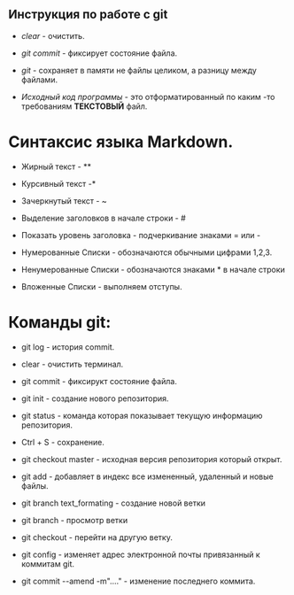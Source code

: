 ## Инструкция по работе с git 

* *clear* - очистить.

* *git commit* - фиксирует состояние файла.

* *git* - сохраняет в памяти не файлы целиком, а разницу между файлами.
* *Исходный код программы* - это отформатированный по каким -то требованиям  **ТЕКСТОВЫЙ** файл.

# Синтаксис языка Markdown.

* Жирный текст - **

* Курсивный текст -*

* Зачеркнутый текст - ~

* Выделение заголовков в начале строки - #

* Показать уровень заголовка - подчеркивание знаками = или -

* Нумерованные Списки - обозначаются обычными цифрами 1,2,3.

* Ненумерованные Списки - обозначаются знаками * в начале строки

* Вложенные Списки - выполняем отступы.

# **Команды** **git**:

* git log - история commit.

* clear - очистить терминал.

* git commit - фиксирукт состояние файла.

* git init - создание нового репозитория.

* git status - команда которая показывает текущую информацию репозитория.

* Ctrl + S - сохранение.

* git checkout master - исходная версия репозитория который открыт.

* git add - добавляет в индекс все измененный, удаленный и новые файлы.

* git branch text_formating - создание новой ветки

* git branch - просмотр ветки

* git checkout - перейти на другую ветку.

* git config - изменяет адрес электронной почты привязанный к коммитам git.

* git commit --amend -m"...." - изменение последнего коммита.
